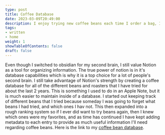 ```yaml
---
type: post
title: Coffee Database
date: 2023-03-09T20:49:00
description: I enjoy trying new coffee beans each time I order a bag, I wanted to keep track of which beans I had tried in order to not repeat, but I ended up creating a database to hold more information than that.
tags: 
- written
- home
weight: 1
showTableOfContents: false
draft: false
---
```

Even though I switched to obsidian for my second brain, I still value Notion as a tool for organizing information. The true power of notion is in it's database capabilities which is why it is a top choice for a lot of people's second brain.
I still take advantage of Notion's strength by creating a coffee database for all of the different beans and roasters that I have tried for about the last 2 years. This is something I used to do in an Apple Note, but it is much easier to maintain inside of a database.
I started out keeping track of different beans that I tried because someday I was going to forget what beans I had tried, and which ones I hav not. This then expanded into a rough ranking system so if I ever did want to try beans again, then I knew which ones were my favorites, and as time has continued I have kept adding metadata to each entry to provide as much useful information I'll need regarding coffee beans.
Here is the link to my [coffee bean database](https://www.notion.so/griffinsteffy/032fb06e7d594cc5a7c777cb1e88c8e8?v=59c9128356674ff08dd849e3a7cc4398&pvs=4).